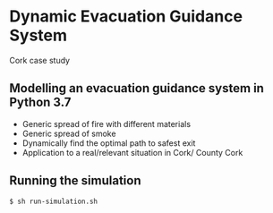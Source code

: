 # Dynamic Evacuation Guidance System
Cork case study

## Modelling an evacuation guidance system in Python 3.7
- Generic spread of fire with different materials
- Generic spread of smoke
- Dynamically find the optimal path to safest exit
- Application to a real/relevant situation in Cork/ County Cork

## Running the simulation
```
$ sh run-simulation.sh
```
